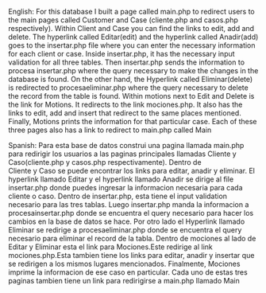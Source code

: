 English: For this database I built a page called main.php to redirect users to the main pages called Customer and Case 
(cliente.php and casos.php respectively). Within Client and Case you can find the links to edit, add and delete. 
The hyperlink called Editar(edit) and the hyperlink called Anadir(add) goes to the insertar.php file where you
can enter the necessary information for each client or case. Inside insertar.php, it has the necessary 
input validation for all three tables. Then insertar.php sends the information to procesa insertar.php where the 
query necessary to make the changes in the database is found. On the other hand, the Hyperlink called Eliminar(delete) 
is redirected to procesaeliminar.php where the query necessary to delete the record from the table is found. 
Within motions next to Edit and Delete is the link for Motions. It redirects to the link mociones.php. It also 
has the links to edit, add and insert that redirect to the same places mentioned. Finally, Motions prints 
the information for that particular case. Each of these three pages also has a link to redirect to main.php called Main

Spanish: Para esta base de datos construi una pagina llamada main.php para redirigir los usuarios a las
paginas principales llamadas Cliente y Caso(cliente.php y casos.php respectivamente). Dentro de  
Cliente y Caso se puede encontrar los links para editar, anadir y eliminar. El hyperlink llamado 
Editar y el hyperlink llamado Anadir se dirige al file insertar.php donde puedes ingresar la informacion 
necesaria para cada cliente o caso. Dentro de insertar.php, esta tiene el input validation necesario 
para las tres tablas. Luego insertar.php manda la informacion a procesainsertar.php donde se encuentra el 
query necesario para hacer los cambios en la base de datos se hace. Por otro lado el Hyperlink llamado 
Eliminar se redirige a procesaeliminar.php donde se encuentra el query necesario para eliminar el record de la 
tabla. Dentro de mociones al lado de Editar y Eliminar esta el link para Mociones.Este redirige al 
link mociones.php.Esta tambien tiene los links para editar, anadir y insertar que se redirigen a los 
mismos lugares mencionados. Finalmente, Mociones imprime la informacion de ese caso en particular. 
Cada uno de estas tres paginas tambien tiene un link para redirigirse a main.php llamado Main
